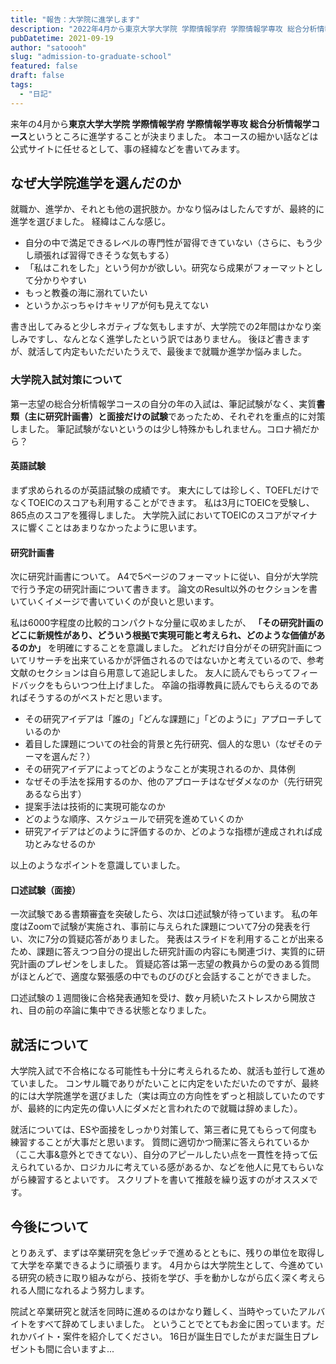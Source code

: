```yaml
---
title: "報告：大学院に進学します"
description: "2022年4月から東京大学大学院 学際情報学府 学際情報学専攻 総合分析情報学コースというところに進学することが決まりました。"
pubDatetime: 2021-09-19
author: "satoooh"
slug: "admission-to-graduate-school"
featured: false
draft: false
tags:
  - "日記"
---
```


来年の4月から**東京大学大学院 学際情報学府 学際情報学専攻 総合分析情報学コース**というところに進学することが決まりました。
本コースの細かい話などは公式サイトに任せるとして、事の経緯などを書いてみます。

## なぜ大学院進学を選んだのか

就職か、進学か、それとも他の選択肢か。かなり悩みはしたんですが、最終的に進学を選びました。
経緯はこんな感じ。

- 自分の中で満足できるレベルの専門性が習得できていない（さらに、もう少し頑張れば習得できそうな気もする）
- 「私はこれをした」という何かが欲しい。研究なら成果がフォーマットとして分かりやすい
- もっと教養の海に溺れていたい
- というかぶっちゃけキャリアが何も見えてない

書き出してみると少しネガティブな気もしますが、大学院での2年間はかなり楽しみですし、なんとなく進学したという訳ではありません。
後ほど書きますが、就活して内定もいただいたうえで、最後まで就職か進学か悩みました。

### 大学院入試対策について

第一志望の総合分析情報学コースの自分の年の入試は、筆記試験がなく、実質**書類（主に研究計画書）と面接だけの試験**であったため、それぞれを重点的に対策しました。
筆記試験がないというのは少し特殊かもしれません。コロナ禍だから？

#### 英語試験

まず求められるのが英語試験の成績です。
東大にしては珍しく、TOEFLだけでなくTOEICのスコアも利用することができます。
私は3月にTOEICを受験し、865点のスコアを獲得しました。
大学院入試においてTOEICのスコアがマイナスに響くことはあまりなかったように思います。

#### 研究計画書

次に研究計画書について。
A4で5ページのフォーマットに従い、自分が大学院で行う予定の研究計画について書きます。
論文のResult以外のセクションを書いていくイメージで書いていくのが良いと思います。

私は6000字程度の比較的コンパクトな分量に収めましたが、 **「その研究計画のどこに新規性があり、どういう根拠で実現可能と考えられ、どのような価値があるのか」** を明確にすることを意識しました。
どれだけ自分がその研究計画についてリサーチを出来ているかが評価されるのではないかと考えているので、参考文献のセクションは自ら用意して追記しました。
友人に読んでもらってフィードバックをもらいつつ仕上げました。
卒論の指導教員に読んでもらえるのであればそうするのがベストだと思います。

- その研究アイデアは「誰の」「どんな課題に」「どのように」アプローチしているのか
- 着目した課題についての社会的背景と先行研究、個人的な思い（なぜそのテーマを選んだ？）
- その研究アイデアによってどのようなことが実現されるのか、具体例
- なぜその手法を採用するのか、他のアプローチはなぜダメなのか（先行研究あるなら出す）
- 提案手法は技術的に実現可能なのか
- どのような順序、スケジュールで研究を進めていくのか
- 研究アイデアはどのように評価するのか、どのような指標が達成されれば成功とみなせるのか

以上のようなポイントを意識していました。

#### 口述試験（面接）

一次試験である書類審査を突破したら、次は口述試験が待っています。
私の年度はZoomで試験が実施され、事前に与えられた課題について7分の発表を行い、次に7分の質疑応答がありました。
発表はスライドを利用することが出来るため、課題に答えつつ自分の提出した研究計画の内容にも関連づけ、実質的に研究計画のプレゼンをしました。
質疑応答は第一志望の教員からの愛のある質問がほとんどで、適度な緊張感の中でものびのびと会話することができました。

口述試験の１週間後に合格発表通知を受け、数ヶ月続いたストレスから開放され、目の前の卒論に集中できる状態となりました。

## 就活について

大学院入試で不合格になる可能性も十分に考えられるため、就活も並行して進めていました。
コンサル職でありがたいことに内定をいただいたのですが、最終的には大学院進学を選びました（実は両立の方向性をずっと相談していたのですが、最終的に内定先の偉い人にダメだと言われたので就職は辞めました）。

就活については、ESや面接をしっかり対策して、第三者に見てもらって何度も練習することが大事だと思います。
質問に適切かつ簡潔に答えられているか（ここ大事&意外とできてない）、自分のアピールしたい点を一貫性を持って伝えられているか、ロジカルに考えている感があるか、などを他人に見てもらいながら練習するとよいです。
スクリプトを書いて推敲を繰り返すのがオススメです。

## 今後について

とりあえず、まずは卒業研究を急ピッチで進めるとともに、残りの単位を取得して大学を卒業できるように頑張ります。
4月からは大学院生として、今進めている研究の続きに取り組みながら、技術を学び、手を動かしながら広く深く考えられる人間になれるよう努力します。

院試と卒業研究と就活を同時に進めるのはかなり難しく、当時やっていたアルバイトをすべて辞めてしまいました。
ということでとてもお金に困っています。だれかバイト・案件を紹介してください。
16日が誕生日でしたがまだ誕生日プレゼントも間に合いますよ...
